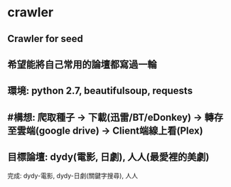 # crawler
Crawler for seed
----------------
希望能將自己常用的論壇都寫過一輪
----------------
環境: python 2.7, beautifulsoup, requests
----------------
#構想:
爬取種子 -> 下載(迅雷/BT/eDonkey) -> 轉存至雲端(google drive) -> Client端線上看(Plex)
----------------
目標論壇: dydy(電影, 日劇), 人人(最愛裡的美劇)
----------------
完成: dydy-電影, dydy-日劇(關鍵字搜尋), 人人
